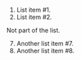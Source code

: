 1. List item #1.
9. List item #2.

Not part of the list.

7. Another list item #7.
9. Another list item #8.
